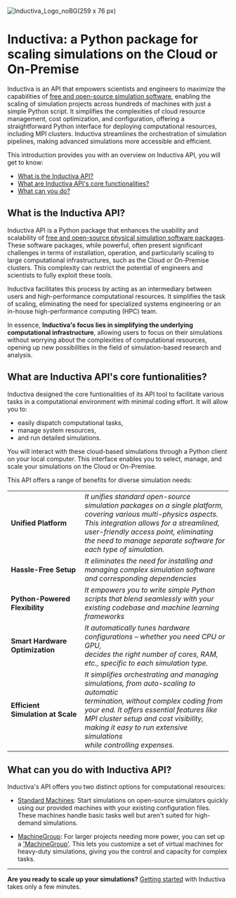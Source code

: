 ![Inductiva_Logo_noBG(259 x 76 px)](https://github.com/inductiva/inductiva/assets/102880975/c67e31eb-2775-4ee5-ac64-027f4591c0cc)
# Inductiva: a Python package for scaling simulations on the Cloud or On-Premise

Inductiva is an API that empowers scientists and engineers to maximize the 
capabilities of [free and open-source simulation software](), enabling the scaling 
of simulation projects across hundreds of machines with just a simple Python script. 
It simplifies the complexities of cloud resource management, cost optimization, and 
configuration, offering a straightforward Python interface for deploying computational 
resources, including MPI clusters. Inductiva streamlines the orchestration of 
simulation pipelines, making advanced simulations more accessible and efficient.

This introduction provides you with an overview on Inductiva API, 
you will get to know:

* [What is the Inductiva API?]()
* [What are Inductiva API's core functionalities?]()
* [What can you do?]()

## What is the Inductiva API?

Inductiva API is a Python package that enhances the usability and scalability of 
[free and open-source physical simulation software packages](). These software 
packages, while powerful, often 
present significant challenges in terms of installation, operation, and particularly 
scaling to large computational infrastructures, such as the Cloud or On-Premise 
clusters. This complexity can restrict the potential 
of engineers and scientists to fully exploit these tools.

Inductiva facilitates this process by acting as an intermediary between users and high-performance computational resources. It simplifies the task of scaling, eliminating the need for specialized systems engineering or an in-house high-performance computing (HPC) team. 

In essence, **Inductiva's focus lies in simplifying the underlying computational infrastructure**, 
allowing users to focus on their simulations without worrying about the complexities 
of computational resources, opening up new possibilities in the field of simulation-based 
research and analysis.

## What are Inductiva API's core funtionalities?
Inductiva designed the core funtionalities of its API tool to facilitate 
various tasks in a computational environment with minimal coding effort. It will 
allow you to:
* easily dispatch 
computational tasks,
* manage system resources,
* and run detailed simulations.

You will interact with these cloud-based simulations through a Python client on 
your local computer. This interface enables you to select, manage, and scale your 
simulations on the Cloud or On-Premise.

This API offers a range of benefits for diverse simulation needs:

|                                   	|                                                                                                                                                                                                                                                                                                            	|
|-----------------------------------	|------------------------------------------------------------------------------------------------------------------------------------------------------------------------------------------------------------------------------------------------------------------------------------------------------------	|
| **Unified Platform**              	| _It unifies standard open-source simulation packages on a single platform, <br>covering various multi-physics aspects. This integration allows for a streamlined, <br>user-friendly access point, eliminating the need to manage separate software for <br>each type of simulation._                       	|
| **Hassle-Free Setup**             	| _It eliminates the need for installing and managing complex simulation software <br>and corresponding dependencies_                                                                                                                                                                                        	|
| **Python-Powered Flexibility**    	| _It empowers you to write simple Python scripts that blend seamlessly with your <br>existing codebase and machine learning frameworks_                                                                                                                                                                     	|
| **Smart Hardware Optimization**   	| _It automatically tunes hardware configurations – whether you need CPU or GPU, <br>decides the right number of cores, RAM, etc., specific to each simulation type._                                                                                                                                        	|
| **Efficient Simulation at Scale** 	| _It simplifies orchestrating and managing simulations, from auto-scaling to automatic <br>termination, without complex coding from your end. It offers essential features like <br>MPI cluster setup and cost visibility, making it easy to run extensive simulations <br>while controlling expenses._<br> 	|
 
## What can you do with Inductiva API?

Inductiva's API offers you two distinct options for computational resources:

* [Standard Machines](): Start simulations on open-source simulators quickly using 
our provided machines with your existing configuration files. These machines handle 
basic tasks well but aren't suited for high-demand simulations.

* [MachineGroup](): For larger projects needing more power, you can set up a ['MachineGroup'](). 
This lets you customize a set of virtual machines for heavy-duty simulations, giving 
you the control and capacity for complex tasks.

----

**Are you ready to scale up your simulations?**
[Getting started](https://inductiva-research-labs-inductiva.readthedocs-hosted.com/en/development/Install.html#) with Inductiva takes only a few minutes.

